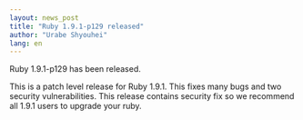 ```yaml
---
layout: news_post
title: "Ruby 1.9.1-p129 released"
author: "Urabe Shyouhei"
lang: en
---
```


Ruby 1.9.1-p129 has been released.

This is a patch level release for Ruby 1.9.1. This fixes many bugs and
two security vulnerabilities. This release contains security fix so we
recommend all 1.9.1 users to upgrade your ruby.

